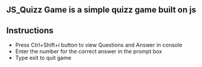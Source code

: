 ## JS_Quizz Game is a simple quizz game built on js

## Instructions
- Press Ctrl+Shift+i button to view Questions and Answer in console
- Enter the number for the correct answer in the prompt box
- Type exit to quit game
